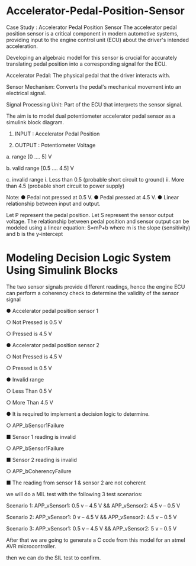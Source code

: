 # Accelerator-Pedal-Position-Sensor

 Case Study : Accelerator Pedal Position Sensor 
The accelerator pedal position sensor is a critical component in modern automotive systems, providing input to the engine control unit (ECU) about the driver's intended acceleration. 

Developing an algebraic model for this sensor is crucial for accurately translating pedal position into a corresponding signal for the ECU.

Accelerator Pedal: The physical pedal that the driver interacts with.

Sensor Mechanism: Converts the pedal's mechanical movement into an electrical signal.

Signal Processing Unit: Part of the ECU that interprets the sensor signal.

The aim is to model dual potentiometer accelerator pedal sensor as a simulink block diagram. 

1. INPUT : Accelerator Pedal Position
   
2. OUTPUT : Potentiometer Voltage
   
  a. range [0 ….  5] V
  
  b. valid range [0.5 …. 4.5] V
  
  c. invalid range 
    i. Less than 0.5 (probable short circuit to ground) 
    ii. More than 4.5 (probable short circuit to power supply)
    
Note: 
 ● Pedal not pressed at 0.5 V.
 ● Pedal pressed at 4.5 V. 
 ● Linear relationship between input and output.

Let P represent the pedal position.
Let S represent the sensor output voltage.
The relationship between pedal position and sensor output can be modeled using a linear equation: S=mP+b
where
 m is the slope (sensitivity) and b is the y-intercept
 
 # Modeling Decision Logic System Using Simulink Blocks 
 
 The two sensor signals provide different readings, hence the engine ECU can perform a coherency check to determine the validity of the sensor signal
 
 ● Accelerator pedal position sensor 1 
 
   ○ Not Pressed is 0.5 V 
   
   ○ Pressed is 4.5 V 
   
● Accelerator pedal position sensor 2 

  ○ Not Pressed is 4.5 V 
  
  ○ Pressed is 0.5 V 
  
● Invalid range 

 ○ Less Than 0.5 V
 
 ○ More Than 4.5 V 

● It is required to implement a decision logic to determine.

 ○ APP_bSensor1Failure
 
   ■ Sensor 1 reading is invalid 
   
 ○ APP_bSensor1Failure 
 
   ■ Sensor 2 reading is invalid 
   
 ○ APP_bCoherencyFailure 
 
   ■ The reading from sensor 1 & sensor 2 are not coherent

we will do a MIL test with the following 3 test scenarios:

   Scenario 1: APP_vSensor1: 0.5 v – 4.5 V  && APP_vSensor2: 4.5 v – 0.5 V 
   
   Scenario 2: APP_vSensor1: 0 v – 4.5 V  && APP_vSensor2: 4.5 v – 0.5 V
   
   Scenario 3: APP_vSensor1: 0.5 v – 4.5 V  && APP_vSensor2: 5 v – 0.5 V 

After that we are going to generate a C code from this model for an atmel AVR microcontroller.

then we can do the SIL test to confirm.
